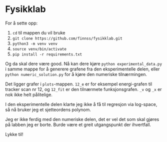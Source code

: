 # Fysikklab

For å sette opp:

1. `cd` til mappen du vil bruke
2. `git clone https://github.com/finnss/fysikklab.git`
3. `python3 -m venv venv`
4. `source venv/bin/activate`
5. `pip install -r requirements.txt`

Og da skal dere være good. Nå kan dere kjøre `python experimental_data.py` i samme mappe for å generere grafene fra den eksperimentelle delen, eller `python numeric_solution.py` for å kjøre den numeriske tilnærmingen.

Det ligger grafer i `plots`-mappen. `12_e` er for eksempel energi-grafen til tracker scan nr 12, og `12_fit` er den tilnærmete funksjonsgrafen. `_v` og `_x` er nok ikke helt pålitelige.

I den eksperimentelle delen klarte jeg ikke å få til regresjon via log-space, så nå bruker jeg et sjetteordens polynom.

Jeg er ikke ferdig med den numeriske delen, det er vel det som skal gjøres på labben jeg er borte. Burde være et greit utgangspunkt der ihvertfall.

Lykke til!
